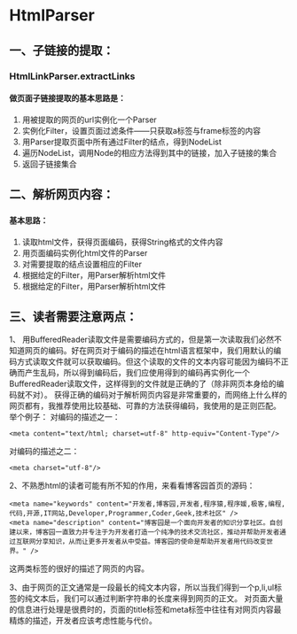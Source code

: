 # HtmlParser

## 一、子链接的提取：
### HtmlLinkParser.extractLinks
#### 做页面子链接提取的基本思路是：
1. 用被提取的网页的url实例化一个Parser
2. 实例化Filter，设置页面过滤条件——只获取a标签与frame标签的内容
3. 用Parser提取页面中所有通过Filter的结点，得到NodeList
4. 遍历NodeList，调用Node的相应方法得到其中的链接，加入子链接的集合
5. 返回子链接集合

## 二、解析网页内容：
### 
#### 基本思路：
1. 读取html文件，获得页面编码，获得String格式的文件内容
2. 用页面编码实例化html文件的Parser
3. 对需要提取的结点设置相应的Filter
4. 根据给定的Filter，用Parser解析html文件
5. 根据给定的Filter，用Parser解析html文件

## 三、读者需要注意两点：
1、 用BufferedReader读取文件是需要编码方式的，但是第一次读取我们必然不知道网页的编码。好在网页对于编码的描述在html语言框架中，我们用默认的编码方式读取文件就可以获取编码。但这个读取的文件的文本内容可能因为编码不正确而产生乱码，所以得到编码后，我们应使用得到的编码再实例化一个BufferedReader读取文件，这样得到的文件就是正确的了（除非网页本身给的编码就不对）。
获得正确的编码对于解析网页内容是非常重要的，而网络上什么样的网页都有，我推荐使用比较基础、可靠的方法获得编码，我使用的是正则匹配。
举个例子：
对编码的描述之一：
```
<meta content="text/html; charset=utf-8" http-equiv="Content-Type"/>
```
对编码的描述之二：
```
<meta charset="utf-8"/>
```

2、不熟悉html的读者可能有所不知<meta>的作用，来看看博客园首页的源码：
```
<meta name="keywords" content="开发者,博客园,开发者,程序猿,程序媛,极客,编程,代码,开源,IT网站,Developer,Programmer,Coder,Geek,技术社区" />
<meta name="description" content="博客园是一个面向开发者的知识分享社区。自创建以来，博客园一直致力并专注于为开发者打造一个纯净的技术交流社区，推动并帮助开发者通过互联网分享知识，从而让更多开发者从中受益。博客园的使命是帮助开发者用代码改变世界。" />

```
这两类<meta>标签的很好的描述了网页的内容。

3、由于网页的正文通常是一段最长的纯文本内容，所以当我们得到一个p,li,ul标签的纯文本后，我们可以通过判断字符串的长度来得到网页的正文。
对页面大量的信息进行处理是很费时的，页面的title标签和meta标签中往往有对网页内容最精炼的描述，开发者应该考虑性能与代价。


